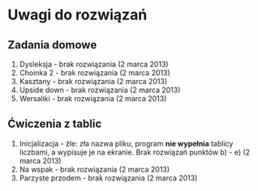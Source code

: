 # Uwagi do rozwiązań

## Zadania domowe

1. Dysleksja - brak rozwiązania (2 marca 2013)
2. Choinka 2 - brak rozwiązania (2 marca 2013)
3. Kasztany - brak rozwiązania (2 marca 2013)
4. Upside down - brak rozwiązania (2 marca 2013)
5. Wersaliki - brak rozwiązania (2 marca 2013)

## Ćwiczenia z tablic

1. Inicjalizacja - źle: zła nazwa pliku, program **nie wypełnia** tablicy liczbami, a wypisuje je na ekranie.
   Brak rozwiązań punktów b) - e) (2 marca 2013)
2. Na wspak - brak rozwiązania (2 marca 2013)
3. Parzyste przodem - brak rozwiązania (2 marca 2013)
